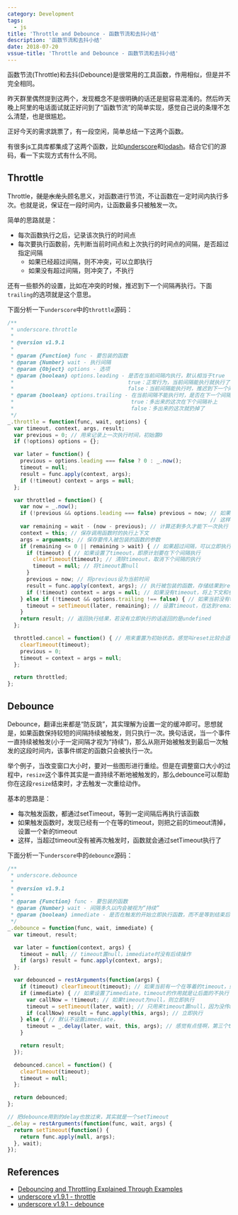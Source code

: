 ```yaml
---
category: Development
tags:
  - js
title: 'Throttle and Debounce - 函数节流和去抖小结'
description: '函数节流和去抖小结'
date: 2018-07-20
vssue-title: 'Throttle and Debounce - 函数节流和去抖小结'
---
```


函数节流(Throttle)和去抖(Debounce)是很常用的工具函数，作用相似，但是并不完全相同。

昨天群里偶然提到这两个，发现概念不是很明确的话还是挺容易混淆的。然后昨天晚上阿里的电话面试就正好问到了“函数节流”的简单实现，感觉自己说的条理不怎么清楚，也是很尴尬。

正好今天的需求跳票了，有一段空闲，简单总结一下这两个函数。

<!-- more -->

有很多js工具库都集成了这两个函数，比如[underscore](https://github.com/jashkenas/underscore)和[lodash](https://github.com/lodash/lodash)。结合它们的源码，看一下实现方式有什么不同。

## Throttle

Throttle，~~就是水龙头~~顾名思义，对函数进行节流，不让函数在一定时间内执行多次。也就是说，保证在一段时间内，让函数最多只被触发一次。

简单的思路就是：

- 每次函数执行之后，记录该次执行的时间点
- 每次要执行函数前，先判断当前时间点和上次执行的时间点的间隔，是否超过指定间隔
  - 如果已经超过间隔，则不冲突，可以立即执行
  - 如果没有超过间隔，则冲突了，不执行

还有一些额外的设置，比如在冲突的时候，推迟到下一个间隔再执行。下面`trailing`的选项就是这个意思。

下面分析一下`underscore`中的`throttle`源码：

```js
/**
 * underscore.throttle
 * 
 * @version v1.9.1
 * 
 * @param {Function} func - 要包装的函数
 * @param {Number} wait - 执行间隔
 * @param {Object} options - 选项
 * @param {boolean} options.leading - 是否在当前间隔内执行，默认相当于true
 *                                    true：正常行为，当前间隔能执行就执行了
 *                                    false：当前间隔能执行时，推迟到下一个间隔再执行。这时如果trailing也设置成false，就永远不执行了
 * @param {boolean} options.trailing - 在当前间隔不能执行时，是否在下一个间隔内执行，默认相当于true
 *                                     true：多出来的这次在下个间隔补上
 *                                     false：多出来的这次就扔掉了
 */
_.throttle = function(func, wait, options) {
  var timeout, context, args, result;
  var previous = 0; // 用来记录上一次执行时间，初始置0
  if (!options) options = {};

  var later = function() {
    previous = options.leading === false ? 0 : _.now();
    timeout = null;
    result = func.apply(context, args);
    if (!timeout) context = args = null;
  };

  var throttled = function() {
    var now = _.now();
    if (!previous && options.leading === false) previous = now; // 如果设置了不在当前间隔内执行，那么在当前间隔空闲时(!previous)，直接把previous设成当前时间，
                                                                // 这样在没有timeout时，将直接进入下面setTimeout分支，在下一个间隔内再执行
    var remaining = wait - (now - previous); // 计算还剩多久才能下一次执行
    context = this; // 保存调用函数时的执行上下文
    args = arguments; // 保存要传入被包装的函数的参数
    if (remaining <= 0 || remaining > wait) { // 如果超过间隔，可以立即执行
      if (timeout) { // 如果设置了timeout，即原计划要在下个间隔执行
        clearTimeout(timeout); // 清除timeout，取消下个间隔的执行
        timeout = null; // 将timeout置null
      }
      previous = now; // 将previous设为当前时间
      result = func.apply(context, args); // 执行被包装的函数，存储结果到result
      if (!timeout) context = args = null; // 如果没有timeout，将上下文和参数置位null - 这里没太明白是在做什么
    } else if (!timeout && options.trailing !== false) { // 如果当前没有timeout，且没有设置trailing: false
      timeout = setTimeout(later, remaining); // 设置timeout，在达到remaining时间后执行函数
    }
    return result; // 返回执行结果，若没有立即执行的话返回的是undefined
  };

  throttled.cancel = function() { // 用来重置为初始状态，感觉叫reset比较合适
    clearTimeout(timeout);
    previous = 0;
    timeout = context = args = null;
  };

  return throttled;
};
```

## Debounce

Debounce，翻译出来都是“防反跳”，其实理解为设置一定的缓冲即可。思想就是，如果函数保持较短的间隔持续被触发，则只执行一次。换句话说，当一个事件一直持续被触发(小于一定间隔才视为“持续”)，那么从刚开始被触发到最后一次触发的这段时间内，该事件绑定的函数只会被执行一次。

举个例子，当改变窗口大小时，要对一些图形进行重绘。但是在调整窗口大小的过程中，`resize`这个事件其实是一直持续不断地被触发的，那么debounce可以帮助你在这段`resize`结束时，才去触发一次重绘动作。

基本的思路是：
- 每次触发函数，都通过setTimeout，等到一定间隔后再执行该函数
- 如果触发函数时，发现已经有一个在等的timeout，则把之前的timeout清掉，设置一个新的timeout
- 这样，当超过timeout没有被再次触发时，函数就会通过setTimeout执行了

下面分析一下`underscore`中的`debounce`源码：

```js
/**
 * underscore.debounce
 * 
 * @version v1.9.1
 * 
 * @param {Function} func - 要包装的函数
 * @param {Number} wait - 间隔多久以内会被视为“持续”
 * @param {boolean} immediate - 是否在触发的开始立即执行函数，而不是等到结束后再执行，默认相当于false
 */
_.debounce = function(func, wait, immediate) {
  var timeout, result;

  var later = function(context, args) {
    timeout = null; // timeout置null，immediate时没有后续操作
    if (args) result = func.apply(context, args);
  };

  var debounced = restArguments(function(args) {
    if (timeout) clearTimeout(timeout); // 如果当前有一个在等着的timeout，则清理掉（注意不是置null）
    if (immediate) { // 如果设置了immediate，timeout的作用就是让后面的不执行
      var callNow = !timeout; // 如果timeout为null，则立即执行
      timeout = setTimeout(later, wait); // 只用来timeout置null，因为没传args给later
      if (callNow) result = func.apply(this, args); // 立即执行
    } else { // 默认不设置immediate，
      timeout = _.delay(later, wait, this, args); // 感觉有点怪啊，第三个this对应_.delay()里面的args了？
    }

    return result;
  });

  debounced.cancel = function() {
    clearTimeout(timeout);
    timeout = null;
  };

  return debounced;
};

// 把debounce用到的delay也放过来，其实就是一个setTimeout
_.delay = restArguments(function(func, wait, args) {
  return setTimeout(function() {
    return func.apply(null, args);
  }, wait);
});
```

## References

- [Debouncing and Throttling Explained Through Examples](https://css-tricks.com/debouncing-throttling-explained-examples/)
- [underscore v1.9.1 - throttle](https://github.com/jashkenas/underscore/blob/1.9.1/underscore.js#L842)
- [underscore v1.9.1 - debounce](https://github.com/jashkenas/underscore/blob/1.9.1/underscore.js#L887)
